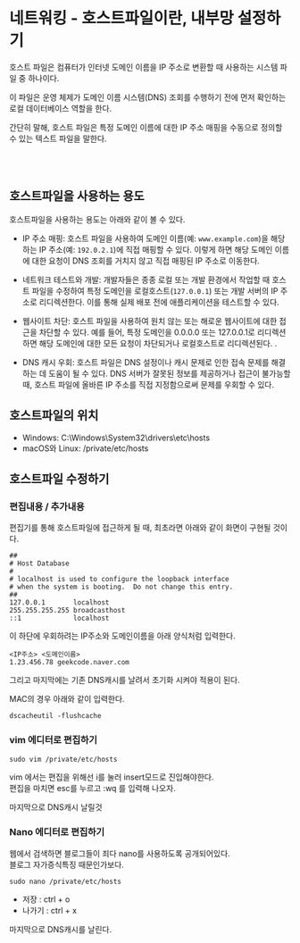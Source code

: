 # 네트워킹 - 호스트파일이란, 내부망 설정하기


호스트 파일은 컴퓨터가 인터넷 도메인 이름을 IP 주소로 변환할 때 사용하는 시스템 파일 중 하나이다.  

이 파일은 운영 체제가 도메인 이름 시스템(DNS) 조회를 수행하기 전에 먼저 확인하는 로컬 데이터베이스 역할을 한다.  

간단히 말해, 호스트 파일은 특정 도메인 이름에 대한 IP 주소 매핑을 수동으로 정의할 수 있는 텍스트 파일을 말한다.  


<br><br>

## 호스트파일을 사용하는 용도 

 호스트파일을 사용하는 용도는 아래와 같이 볼 수 있다.  
 
- IP 주소 매핑: 호스트 파일을 사용하여 도메인 이름(예: `www.example.com`)을 해당하는 IP 주소(예: `192.0.2.1`)에 직접 매핑할 수 있다. 이렇게 하면 해당 도메인 이름에 대한 요청이 DNS 조회를 거치지 않고 직접 매핑된 IP 주소로 이동한다.

- 네트워크 테스트와 개발: 개발자들은 종종 로컬 또는 개발 환경에서 작업할 때 호스트 파일을 수정하여 특정 도메인을 로컬호스트(`127.0.0.1`) 또는 개발 서버의 IP 주소로 리디렉션한다.  이를 통해 실제 배포 전에 애플리케이션을 테스트할 수 있다.

- 웹사이트 차단: 호스트 파일을 사용하여 원치 않는 또는 해로운 웹사이트에 대한 접근을 차단할 수 있다. 예를 들어, 특정 도메인을 0.0.0.0 또는 127.0.0.1로 리디렉션하면 해당 도메인에 대한 모든 요청이 차단되거나 로컬호스트로 리디렉션된다. .

- DNS 캐시 우회: 호스트 파일은 DNS 설정이나 캐시 문제로 인한 접속 문제를 해결하는 데 도움이 될 수 있다.  DNS 서버가 잘못된 정보를 제공하거나 접근이 불가능할 때, 호스트 파일에 올바른 IP 주소를 직접 지정함으로써 문제를 우회할 수 있다.

## 호스트파일의 위치

- Windows: C:\Windows\System32\drivers\etc\hosts
- macOS와 Linux: /private/etc/hosts


## 호스트파일 수정하기

### 편집내용 / 추가내용

편집기를 통해 호스트파일에 접근하게 될 때,
최초라면 아래와 같이 화면이 구현될 것이다.  

```
##
# Host Database
#
# localhost is used to configure the loopback interface
# when the system is booting.  Do not change this entry.
##
127.0.0.1       localhost
255.255.255.255 broadcasthost
::1             localhost
```

이 하단에 우회하려는 IP주소와 도메인이름을 아래 양식처럼 입력한다.  
```
<IP주소> <도메인이름>
1.23.456.78 geekcode.naver.com
```

그리고 마지막에는 기존 DNS캐시를 날려서 초기화 시켜야 적용이 된다.  

MAC의 경우 아래와 같이 입력한다.  
```
dscacheutil -flushcache
```


### vim 에디터로 편집하기


```
sudo vim /private/etc/hosts
```

vim 에서는 편집을 위해선 i를 눌러 insert모드로 진입해야한다.  
편집을 마치면 esc를 누르고
:wq 를 입력해 나오자.  

마지막으로 DNS캐시 날릴것

### Nano 에디터로 편집하기

웹에서 검색하면 블로그들이 죄다 nano를 사용하도록 공개되어있다.  
블로그 자가증식특징 때문인가보다.  

```
sudo nano /private/etc/hosts
```

- 저장 : ctrl + o
- 나가기 : ctrl + x

마지막으로  DNS캐시를 날린다.  

